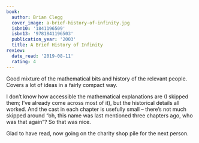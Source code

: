 ```yaml
---
book:
  author: Brian Clegg
  cover_image: a-brief-history-of-infinity.jpg
  isbn10: '1841196509'
  isbn13: '9781841196503'
  publication_year: '2003'
  title: A Brief History of Infinity
review:
  date_read: '2019-08-11'
  rating: 4
---
```


Good mixture of the mathematical bits and history of the relevant people. Covers a lot of ideas in a fairly compact way.

I don’t know how accessible the mathematical explanations are (I skipped them; I’ve already come across most of it), but the historical details all worked. And the cast in each chapter is usefully small – there’s not much skipped around “oh, this name was last mentioned three chapters ago, who was that again”? So that was nice.

Glad to have read, now going on the charity shop pile for the next person.

